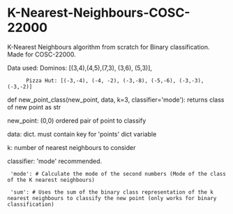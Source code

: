 # K-Nearest-Neighbours-COSC-22000
K-Nearest Neighbours algorithm from scratch for Binary classification. Made for COSC-22000.

Data used: Dominos: [(3,4),(4,5),(7,3), (3,6), (5,3)],

          Pizza Hut: [(-3,-4), (-4, -2), (-3,-8), (-5,-6), (-3,-3), (-3,-2)] 

def new_point_class(new_point, data, k=3, classifier='mode'): returns class of new point as str

new_point: (0,0) ordered pair of point to classify

data: dict. must contain key for 'points' dict variable 

k: number of nearest neighbours to consider

classifier: 'mode' recommended. 

     'mode': # Calculate the mode of the second numbers (Mode of the class of the K nearest neighbours)

     'sum': # Uses the sum of the binary class representation of the k nearest neighbours to classify the new point (only works for binary classification)
